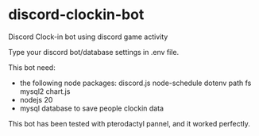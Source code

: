 # discord-clockin-bot
Discord Clock-in bot using discord game activity

Type your discord bot/database settings in .env file.

This bot need:
- the following node packages: discord.js node-schedule dotenv path fs mysql2 chart.js
- nodejs 20
- mysql database to save people clockin data

This bot has been tested with pterodactyl pannel, and it worked perfectly.
